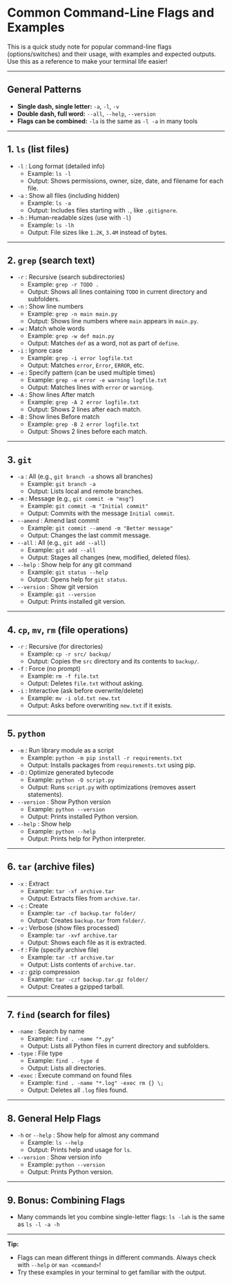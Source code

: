 # Common Command-Line Flags and Examples

This is a quick study note for popular command-line flags (options/switches) and their usage, with examples and expected outputs. Use this as a reference to make your terminal life easier!

---

## General Patterns
- **Single dash, single letter:** `-a`, `-l`, `-v`
- **Double dash, full word:** `--all`, `--help`, `--version`
- **Flags can be combined:** `-la` is the same as `-l -a` in many tools

---

## 1. `ls` (list files)
- `-l` : Long format (detailed info)
  - Example: `ls -l`
  - Output: Shows permissions, owner, size, date, and filename for each file.
- `-a` : Show all files (including hidden)
  - Example: `ls -a`
  - Output: Includes files starting with `.`, like `.gitignore`.
- `-h` : Human-readable sizes (use with `-l`)
  - Example: `ls -lh`
  - Output: File sizes like `1.2K`, `3.4M` instead of bytes.

---

## 2. `grep` (search text)
- `-r` : Recursive (search subdirectories)
  - Example: `grep -r TODO .`
  - Output: Shows all lines containing `TODO` in current directory and subfolders.
- `-n` : Show line numbers
  - Example: `grep -n main main.py`
  - Output: Shows line numbers where `main` appears in `main.py`.
- `-w` : Match whole words
  - Example: `grep -w def main.py`
  - Output: Matches `def` as a word, not as part of `define`.
- `-i` : Ignore case
  - Example: `grep -i error logfile.txt`
  - Output: Matches `error`, `Error`, `ERROR`, etc.
- `-e` : Specify pattern (can be used multiple times)
  - Example: `grep -e error -e warning logfile.txt`
  - Output: Matches lines with `error` or `warning`.
- `-A` : Show lines After match
  - Example: `grep -A 2 error logfile.txt`
  - Output: Shows 2 lines after each match.
- `-B` : Show lines Before match
  - Example: `grep -B 2 error logfile.txt`
  - Output: Shows 2 lines before each match.

---

## 3. `git`
- `-a` : All (e.g., `git branch -a` shows all branches)
  - Example: `git branch -a`
  - Output: Lists local and remote branches.
- `-m` : Message (e.g., `git commit -m "msg"`)
  - Example: `git commit -m "Initial commit"`
  - Output: Commits with the message `Initial commit`.
- `--amend` : Amend last commit
  - Example: `git commit --amend -m "Better message"`
  - Output: Changes the last commit message.
- `--all` : All (e.g., `git add --all`)
  - Example: `git add --all`
  - Output: Stages all changes (new, modified, deleted files).
- `--help` : Show help for any git command
  - Example: `git status --help`
  - Output: Opens help for `git status`.
- `--version` : Show git version
  - Example: `git --version`
  - Output: Prints installed git version.

---

## 4. `cp`, `mv`, `rm` (file operations)
- `-r` : Recursive (for directories)
  - Example: `cp -r src/ backup/`
  - Output: Copies the `src` directory and its contents to `backup/`.
- `-f` : Force (no prompt)
  - Example: `rm -f file.txt`
  - Output: Deletes `file.txt` without asking.
- `-i` : Interactive (ask before overwrite/delete)
  - Example: `mv -i old.txt new.txt`
  - Output: Asks before overwriting `new.txt` if it exists.

---

## 5. `python`
- `-m` : Run library module as a script
  - Example: `python -m pip install -r requirements.txt`
  - Output: Installs packages from `requirements.txt` using pip.
- `-O` : Optimize generated bytecode
  - Example: `python -O script.py`
  - Output: Runs `script.py` with optimizations (removes assert statements).
- `--version` : Show Python version
  - Example: `python --version`
  - Output: Prints installed Python version.
- `--help` : Show help
  - Example: `python --help`
  - Output: Prints help for Python interpreter.

---

## 6. `tar` (archive files)
- `-x` : Extract
  - Example: `tar -xf archive.tar`
  - Output: Extracts files from `archive.tar`.
- `-c` : Create
  - Example: `tar -cf backup.tar folder/`
  - Output: Creates `backup.tar` from `folder/`.
- `-v` : Verbose (show files processed)
  - Example: `tar -xvf archive.tar`
  - Output: Shows each file as it is extracted.
- `-f` : File (specify archive file)
  - Example: `tar -tf archive.tar`
  - Output: Lists contents of `archive.tar`.
- `-z` : gzip compression
  - Example: `tar -czf backup.tar.gz folder/`
  - Output: Creates a gzipped tarball.

---

## 7. `find` (search for files)
- `-name` : Search by name
  - Example: `find . -name "*.py"`
  - Output: Lists all Python files in current directory and subfolders.
- `-type` : File type
  - Example: `find . -type d`
  - Output: Lists all directories.
- `-exec` : Execute command on found files
  - Example: `find . -name "*.log" -exec rm {} \;`
  - Output: Deletes all `.log` files found.

---

## 8. General Help Flags
- `-h` or `--help` : Show help for almost any command
  - Example: `ls --help`
  - Output: Prints help and usage for `ls`.
- `--version` : Show version info
  - Example: `python --version`
  - Output: Prints Python version.

---

## 9. Bonus: Combining Flags
- Many commands let you combine single-letter flags: `ls -lah` is the same as `ls -l -a -h`

---

**Tip:**
- Flags can mean different things in different commands. Always check with `--help` or `man <command>`!
- Try these examples in your terminal to get familiar with the output.
